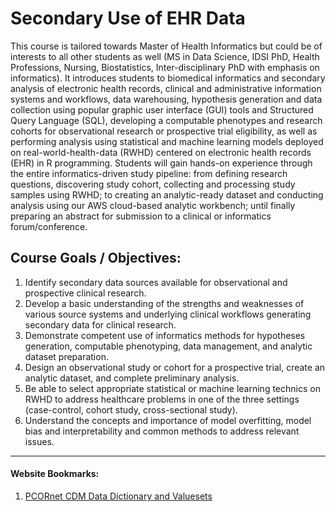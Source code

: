 # Secondary Use of EHR Data

This course is tailored towards Master of Health Informatics but could be of interests to all other students as well (MS in Data Science, IDSI PhD, Health Professions, Nursing, Biostatistics, Inter-disciplinary PhD with emphasis on informatics). It introduces students to biomedical informatics and secondary analysis of electronic health records, clinical and administrative information systems and workflows, data warehousing, hypothesis generation and data collection using popular graphic user interface (GUI) tools and Structured Query Language (SQL), developing a computable phenotypes and research cohorts for observational research or prospective trial eligibility, as well as performing analysis using statistical and machine learning models deployed on real-world-health-data (RWHD) centered on electronic health records (EHR) in R programming. Students will gain hands-on experience through the entire informatics-driven study pipeline: from defining research questions, discovering study cohort, collecting and processing study samples using RWHD; to creating an analytic-ready dataset and conducting analysis using our AWS cloud-based analytic workbench; until finally preparing an abstract for submission to a clinical or informatics forum/conference.


## Course Goals / Objectives:
1. Identify secondary data sources available for observational and prospective clinical research.
2. Develop a basic understanding of the strengths and weaknesses of various source systems and underlying clinical workflows generating secondary data for clinical research.
3. Demonstrate competent use of informatics methods for hypotheses generation, computable phenotyping, data management, and analytic dataset preparation.
4. Design an observational study or cohort for a prospective trial, create an analytic dataset, and complete preliminary analysis.
5. Be able to select appropriate statistical or machine learning technics on RWHD to address healthcare problems in one of the three settings (case-control, cohort study, cross-sectional study).
6. Understand the concepts and importance of model overfitting, model bias and interpretability and common methods to address relevant issues.


***************************

#### Website Bookmarks: 
1. [PCORnet CDM Data Dictionary and Valuesets](https://pcornet.org/data/common-data-model/)